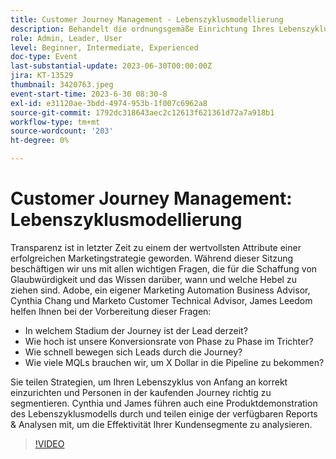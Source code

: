 ```yaml
---
title: Customer Journey Management - Lebenszyklusmodellierung
description: Behandelt die ordnungsgemäße Einrichtung Ihres Lebenszyklus von Anfang an, die ordnungsgemäße Segmentierung von Personen in der Journey, die Produktdemonstration des Lebenszyklusmodells und verschiedene verfügbare Reports & Analysen, um die Effektivität Ihrer Kundensegmente zu analysieren.
role: Admin, Leader, User
level: Beginner, Intermediate, Experienced
doc-type: Event
last-substantial-update: 2023-06-30T00:00:00Z
jira: KT-13529
thumbnail: 3420763.jpeg
event-start-time: 2023-6-30 08:30-8
exl-id: e31120ae-3bdd-4974-953b-1f007c6962a8
source-git-commit: 1792dc318643aec2c12613f621361d72a7a918b1
workflow-type: tm+mt
source-wordcount: '203'
ht-degree: 0%

---
```


# Customer Journey Management: Lebenszyklusmodellierung

Transparenz ist in letzter Zeit zu einem der wertvollsten Attribute einer erfolgreichen Marketingstrategie geworden. Während dieser Sitzung beschäftigen wir uns mit allen wichtigen Fragen, die für die Schaffung von Glaubwürdigkeit und das Wissen darüber, wann und welche Hebel zu ziehen sind. Adobe, ein eigener Marketing Automation Business Advisor, Cynthia Chang und Marketo Customer Technical Advisor, James Leedom helfen Ihnen bei der Vorbereitung dieser Fragen:

* In welchem Stadium der Journey ist der Lead derzeit?
* Wie hoch ist unsere Konversionsrate von Phase zu Phase im Trichter?
* Wie schnell bewegen sich Leads durch die Journey?
* Wie viele MQLs brauchen wir, um X Dollar in die Pipeline zu bekommen?

Sie teilen Strategien, um Ihren Lebenszyklus von Anfang an korrekt einzurichten und Personen in der kaufenden Journey richtig zu segmentieren. Cynthia und James führen auch eine Produktdemonstration des Lebenszyklusmodells durch und teilen einige der verfügbaren Reports &amp; Analysen mit, um die Effektivität Ihrer Kundensegmente zu analysieren.

>[!VIDEO](https://video.tv.adobe.com/v/3420763/?learn=on)
